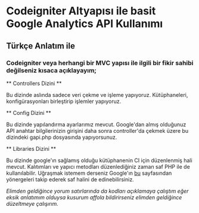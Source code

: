 # Codeigniter Altyapısı ile basit Google Analytics API Kullanımı

## Türkçe Anlatım ile

### Codeigniter veya herhangi bir MVC yapısı ile ilgili bir fikir sahibi değilseniz kısaca açıklayayım;

** Controllers Dizini **

Bu dizinde aslında sadece veri çekme ve işleme yapıyoruz. Kütüphaneleri, konfigürasyonları birleştirip işlemler yapıyoruz.

** Config Dizini **

Bu dizinde yapılandırma ayarlarımız mevcut. Google'dan almış olduğunuz API anahtar bilgilerinizin girişini daha sonra controller'da çekmek üzere bu dizindeki gapi.php dosyasında yapıyorsunuz.

** Libraries Dizini **

Bu dizinde google'ın sağlamış olduğu kütüphanenin CI için düzenlenmiş hali mevcut. Kalıtımları ve yapıcı metodları düzenlediğiniz zaman saf PHP ile de kullanılabilir. Uğraşmak istemem derseniz Google'ın [bu](https://developers.google.com/analytics/devguides/reporting/core/v4/) sayfasından yönergeleri takip ederek saf halini de edinebilirsiniz.

*Elimden geldiğince yorum satırlarında da kodları açıklamaya çalıştım eğer eksik anlatımım olduysa kusurum affola bildirirseniz elimden geldiğince düzeltmeye çalışırım.*
